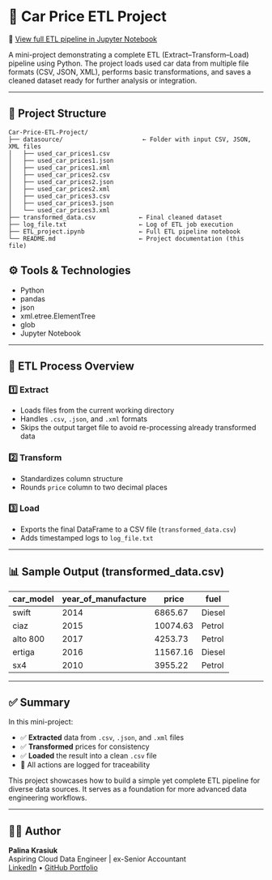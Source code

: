 # 🚗 Car Price ETL Project

📄 [View full ETL pipeline in Jupyter Notebook](https://github.com/CloudDataPalina/Car-Price-ETL-Project/blob/main/ETL_project.ipynb)

A mini-project demonstrating a complete ETL (Extract–Transform–Load) pipeline using Python. The project loads used car data from multiple file formats (CSV, JSON, XML), performs basic transformations, and saves a cleaned dataset ready for further analysis or integration.

---

## 📁 Project Structure

```
Car-Price-ETL-Project/
├── datasource/                      ← Folder with input CSV, JSON, XML files
│   ├── used_car_prices1.csv
│   ├── used_car_prices1.json
│   ├── used_car_prices1.xml
│   ├── used_car_prices2.csv
│   ├── used_car_prices2.json
│   ├── used_car_prices2.xml
│   ├── used_car_prices3.csv
│   ├── used_car_prices3.json
│   └── used_car_prices3.xml
├── transformed_data.csv            ← Final cleaned dataset
├── log_file.txt                    ← Log of ETL job execution
├── ETL_project.ipynb               ← Full ETL pipeline notebook
└── README.md                       ← Project documentation (this file)

```

## ⚙️ Tools & Technologies

- Python  
- pandas  
- json  
- xml.etree.ElementTree  
- glob  
- Jupyter Notebook  

---

## 🔄 ETL Process Overview

### 1️⃣ Extract
- Loads files from the current working directory  
- Handles `.csv`, `.json`, and `.xml` formats  
- Skips the output target file to avoid re-processing already transformed data

### 2️⃣ Transform
- Standardizes column structure
- Rounds `price` column to two decimal places

### 3️⃣ Load
- Exports the final DataFrame to a CSV file (`transformed_data.csv`)
- Adds timestamped logs to `log_file.txt`

---

## 📊 Sample Output (transformed_data.csv)

| car_model   | year_of_manufacture | price    | fuel   |
|-------------|---------------------|----------|--------|
| swift       | 2014                | 6865.67  | Diesel |
| ciaz        | 2015                | 10074.63 | Petrol |
| alto 800    | 2017                | 4253.73  | Petrol |
| ertiga      | 2016                | 11567.16 | Diesel |
| sx4         | 2010                | 3955.22  | Petrol |

---

## ✅ Summary

In this mini-project:

- ✅ **Extracted** data from `.csv`, `.json`, and `.xml` files  
- ✅ **Transformed** prices for consistency  
- ✅ **Loaded** the result into a clean `.csv` file  
- 🧾 All actions are logged for traceability

This project showcases how to build a simple yet complete ETL pipeline for diverse data sources. It serves as a foundation for more advanced data engineering workflows.

---

## 👩‍💻 Author

**Palina Krasiuk**  
Aspiring Cloud Data Engineer | ex-Senior Accountant  
[LinkedIn](https://www.linkedin.com/in/palina-krasiuk-954404372/) • [GitHub Portfolio](https://github.com/CloudDataPalina)
